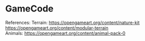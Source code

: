# GameCode

References:
  Terrain:
    https://opengameart.org/content/nature-kit <br>
    https://opengameart.org/content/modular-terrain <br>
  Animals:
    https://opengameart.org/content/animal-pack-0 <br>
